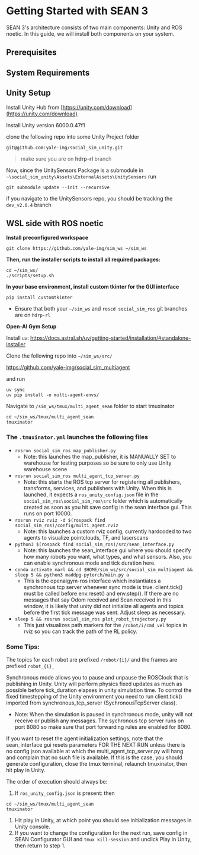 # Getting Started with SEAN 3

SEAN 3's architecture consists of two main components: Unity and ROS noetic. In this guide, we will install both components on your system.

## Prerequisites

## System Requirements

## Unity Setup

Install Unity Hub from [https://unity.com/download](https://unity.com/download)

Install Unity version 6000.0.47f1

clone the following repo into some Unity Project folder

```
git@github.com:yale-img/social_sim_unity.git
```

>make sure you are on **hdrp-rl** branch

Now, since the UnitySensors Package is a submodule in `~\social_sim_unity\Assets\ExternalAssets\UnitySensors`
run

```
git submodule update --init --recursive
```

if you navigate to the UnitySensors repo, you should be tracking the  `dev_v2.0.4` branch

## WSL side with ROS noetic

**Install preconfigured workspace**

```
git clone https://github.com/yale-img/sim_ws ~/sim_ws
```

**Then, run the installer scripts to install all required packages:**

```
cd ~/sim_ws/
./scripts/setup.sh
```

**In your base environment, install custom tkinter for the GUI interface**

```
pip install customtkinter
```

* Ensure that both your `~/sim_ws` and `roscd social_sim_ros` git branches are on `hdrp-rl`

**Open-AI Gym Setup**

Install `uv`:
https://docs.astral.sh/uv/getting-started/installation/#standalone-installer

Clone the following repo into `~/sim_ws/src/`

https://github.com/yale-img/social_sim_multiagent

and run 

```
uv sync
uv pip install -e multi-agent-envs/
```

Navigate to `/sim_ws/tmux/multi_agent_sean` folder to start tmuxinator

```
cd ~/sim_ws/tmux/multi_agent_sean
tmuxinator
```



### The `.tmuxinator.yml` launches the following files

* `rosrun social_sim_ros map_publisher.py` 
    * Note: this launches the map_publisher, it is MANUALLY SET to warehouse for testing purposes so be sure to only use Unity warehouse scene
* `rosrun social_sim_ros multi_agent_tcp_server.py`
    * Note: this starts the ROS tcp server for registering all publishers, transforms, services, and publishers with Unity. When this is launched, it expects a `ros_unity_config.json` file in the `social_sim_ros\social_sim_ros\src` folder which is automatically created as soon as you hit save config in the sean interface gui. This runs on port 10000.
* `rosrun rviz rviz -d $(rospack find social_sim_ros)/config/multi_agent.rviz    `
    * Note: this launches a custom rviz config, currently hardcoded to two agents to visualize pointclouds, TF, and laserscans
* `python3 $(rospack find social_sim_ros)/src/sean_interface.py` 
    * Note: this launches the sean_interface gui where you should specify how many robots you want, what types, and what sensors. Also, you can enable synchronous mode and tick duration here. 
* `conda activate marl && cd $HOME/sim_ws/src/social_sim_multiagent && sleep 5 && python3 maddpg-pytorch/main.py a`
    * This is the openaigym-ros interface which instantiates a synchronous tcp server whenever sync mode is true. client.tick() must be called before env.reset() and env.step(). If there are no messages that say Odom received and Scan received in this window, it is likely that unity did not initialize all agents and topics before the first tick message was sent. Adjust sleep as necessary.
* `sleep 5 && rosrun social_sim_ros plot_robot_trajectory.py`
    * This just visualizes path markers for the `/robot/i/cmd_vel` topics in rviz so you can track the path of the RL policy. 

### Some Tips:

The topics for each robot are prefixed `/robot/{i}/` and the frames are prefixed `robot_{i}_` 

Synchronous mode allows you to pause and unpause the ROSClock that is publishing in Unity. Unity will perform physics fixed updates as much as possible before tick_duration elapses in unity simulation time. To control the fixed timestepping of the Unity environment you need to run client.tick() imported from synchronous_tcp_server (SychronousTcpServer class). 

* Note: When the simulation is paused in synchronous mode, unity will not receive or publish any messages. The sychronous tcp server runs on port 8080 so make sure that port forwarding rules are enabled for 8080.

If you want to reset the agent initialization settings, note that the sean_interface gui resets parameters FOR THE NEXT RUN unless there is no config json available at which the multi_agent_tcp_server.py will hang and complain that no such file is available. If this is the case, you should generate configuration, close the tmux terminal, relaunch tmuxinator, then hit play in Unity.

The order of execution should always be:

1. If `ros_unity_config.json` is present: then

```
cd ~/sim_ws/tmux/multi_agent_sean
tmuxinator
```

1. Hit play in Unity, at which point you should see initialization messages in Unity console. 
2. If you want to change the configuration for the next run, save config in SEAN Configurator GUI and `tmux kill-session` and unclick Play in Unity, then return to step 1.

#
